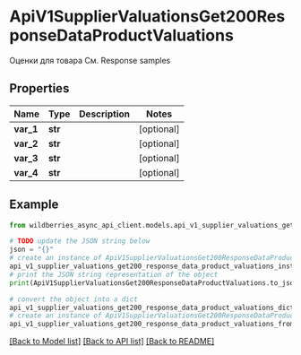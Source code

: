 # ApiV1SupplierValuationsGet200ResponseDataProductValuations

Оценки для товара См. Response samples

## Properties

Name | Type | Description | Notes
------------ | ------------- | ------------- | -------------
**var_1** | **str** |  | [optional] 
**var_2** | **str** |  | [optional] 
**var_3** | **str** |  | [optional] 
**var_4** | **str** |  | [optional] 

## Example

```python
from wildberries_async_api_client.models.api_v1_supplier_valuations_get200_response_data_product_valuations import ApiV1SupplierValuationsGet200ResponseDataProductValuations

# TODO update the JSON string below
json = "{}"
# create an instance of ApiV1SupplierValuationsGet200ResponseDataProductValuations from a JSON string
api_v1_supplier_valuations_get200_response_data_product_valuations_instance = ApiV1SupplierValuationsGet200ResponseDataProductValuations.from_json(json)
# print the JSON string representation of the object
print(ApiV1SupplierValuationsGet200ResponseDataProductValuations.to_json())

# convert the object into a dict
api_v1_supplier_valuations_get200_response_data_product_valuations_dict = api_v1_supplier_valuations_get200_response_data_product_valuations_instance.to_dict()
# create an instance of ApiV1SupplierValuationsGet200ResponseDataProductValuations from a dict
api_v1_supplier_valuations_get200_response_data_product_valuations_from_dict = ApiV1SupplierValuationsGet200ResponseDataProductValuations.from_dict(api_v1_supplier_valuations_get200_response_data_product_valuations_dict)
```
[[Back to Model list]](../README.md#documentation-for-models) [[Back to API list]](../README.md#documentation-for-api-endpoints) [[Back to README]](../README.md)


